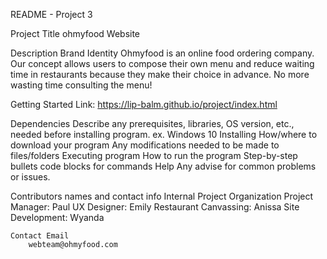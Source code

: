 README - Project 3

Project Title
    ohmyfood Website

Description
    Brand Identity
        Ohmyfood is an online food ordering company. Our concept allows users to compose their
        own menu and reduce waiting time in restaurants because they make their choice in
        advance. No more wasting time consulting the menu!

Getting Started
    Link: https://lip-balm.github.io/project/index.html

Dependencies
Describe any prerequisites, libraries, OS version, etc., needed before installing program.
ex. Windows 10
Installing
How/where to download your program
Any modifications needed to be made to files/folders
Executing program
How to run the program
Step-by-step bullets
code blocks for commands
Help
Any advise for common problems or issues.


Contributors names and contact info
    Internal Project Organization
        Project Manager: Paul
        UX Designer: Emily
        Restaurant Canvassing: Anissa
        Site Development: Wyanda
    
    Contact Email
        webteam@ohmyfood.com